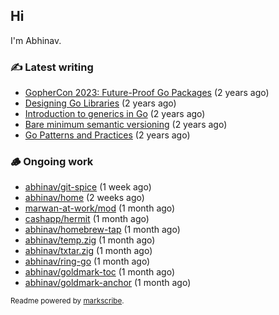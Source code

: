 ## Hi

I'm Abhinav.

### ✍️ Latest writing


- [GopherCon 2023: Future-Proof Go Packages](https://abhinavg.net/2023/09/27/future-proof-packages/) (2 years ago)
- [Designing Go Libraries](https://abhinavg.net/2022/12/06/designing-go-libraries/) (2 years ago)
- [Introduction to generics in Go](https://abhinavg.net/2022/11/23/generics-intro/) (2 years ago)
- [Bare minimum semantic versioning](https://abhinavg.net/2022/11/07/semver/) (2 years ago)
- [Go Patterns and Practices](https://abhinavg.net/2022/09/19/go-patterns-and-practices-talk/) (2 years ago)

### 🪵 Ongoing work


- [abhinav/git-spice](https://github.com/abhinav/git-spice) (1 week ago)
- [abhinav/home](https://github.com/abhinav/home) (2 weeks ago)
- [marwan-at-work/mod](https://github.com/marwan-at-work/mod) (1 month ago)
- [cashapp/hermit](https://github.com/cashapp/hermit) (1 month ago)
- [abhinav/homebrew-tap](https://github.com/abhinav/homebrew-tap) (1 month ago)
- [abhinav/temp.zig](https://github.com/abhinav/temp.zig) (1 month ago)
- [abhinav/txtar.zig](https://github.com/abhinav/txtar.zig) (1 month ago)
- [abhinav/ring-go](https://github.com/abhinav/ring-go) (1 month ago)
- [abhinav/goldmark-toc](https://github.com/abhinav/goldmark-toc) (1 month ago)
- [abhinav/goldmark-anchor](https://github.com/abhinav/goldmark-anchor) (1 month ago)

<sub>Readme powered by [markscribe](https://github.com/muesli/markscribe).</sub>
